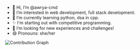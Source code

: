 - 👋 Hi, I’m @awrya-cmd
- 👀 I’m interested in web development, full stack development.
- 🌱 I’m currently learning python, dsa in cpp.
- ✨ I'm starting out with competitive programming.
- 💞️ I’m looking for new experiences and challenges!
- 😄 Pronouns: she/her

![Contribution Graph](https://github-profile-summary-cards.vercel.app/api/cards/profile-details?username=awrya-cmd&theme=radical)
